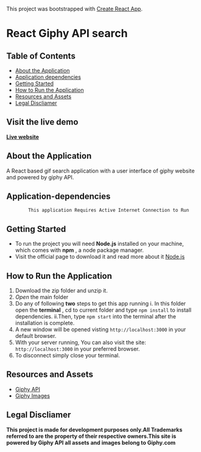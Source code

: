 This project was bootstrapped with [Create React App](https://github.com/facebook/create-react-app).

# React Giphy API search

## Table of Contents

- [About the Application](#about-the-application)
- [Application dependencies](#application-dependencies)
- [Getting Started](#getting-started)
- [How to Run the Application](#how-to-run-the-application)
- [Resources and Assets](#Resources-and-Assets)
- [Legal Discliamer](#Legal-Discliamer)

## Visit the live demo

**[Live website](https://reshma-dhuldhule-react-gifsearch-giphy.netlify.com/)**

## About the Application

A React based gif search application with a user interface of giphy website and powered by giphy API.

## Application-dependencies

            This application Requires Active Internet Connection to Run

## Getting Started

- To run the project you will need **Node.js** installed on your machine, which comes with **npm** , a node package manager.
- Visit the official page to download it and read more about it [Node.js](https://nodejs.org/it/)

## How to Run the Application

1.  Download the zip folder and unzip it.
2.  _Open_ the main folder
3.  Do any of following **two** steps to get this app running
    i. In this folder open the **terminal** , cd to current folder and type `npm install` to install dependencies.
    ii.Then, type `npm start` into the terminal after the installation is complete.
4.  A new window will be opened visting `http://localhost:3000` in your default browser.
5.  With your server running, You can also visit the site: `http://localhost:3000` in your preferred browser.
6.  To disconnect simply close your terminal.

## Resources and Assets

- [Giphy API](https://developers.giphy.com/)
- [Giphy Images](https://giphy.com)

## Legal Discliamer

**This project is made for development purposes only.All Trademarks referred to are the property of their respective owners.This site is powered by Giphy API all assets and images belong to Giphy.com**
